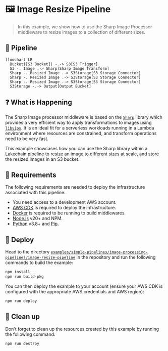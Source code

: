 # 🖼️ Image Resize Pipeline

> In this example, we show how to use the Sharp Image Processor middleware to resize images to a collection of different sizes.

## :dna: Pipeline

```mermaid
flowchart LR
  Bucket([S3 Bucket]) -.-> S3[S3 Trigger]
  S3 -. Image .-> Sharp[Sharp Image Transform]
  Sharp -. Resized Image .-> S3Storage[S3 Storage Connector]
  Sharp -. Resized Image .-> S3Storage[S3 Storage Connector]
  Sharp -. Resized Image .-> S3Storage[S3 Storage Connector]
  S3Storage -.-> Output[Output Bucket]
```

## ❓ What is Happening

The Sharp Image processor middleware is based on the [`Sharp`](https://sharp.pixelplumbing.com/) library which provides a very efficient way to apply transformations to images using [`libvips`](https://www.libvips.org/). It is an ideal fit for a serverless workloads running in a Lambda environment where resources are constrained, and transform operations need to be very fast.

This example showcases how you can use the Sharp library within a Lakechain pipeline to resize an image to different sizes at scale, and store the resized images in an S3 bucket.

## 📝 Requirements

The following requirements are needed to deploy the infrastructure associated with this pipeline:

- You need access to a development AWS account.
- [AWS CDK](https://docs.aws.amazon.com/cdk/latest/guide/getting_started.html#getting_started_install) is required to deploy the infrastructure.
- [Docker](https://docs.docker.com/get-docker/) is required to be running to build middlewares.
- [Node.js](https://nodejs.org/en/download/) v20+ and NPM.
- [Python](https://www.python.org/downloads/) v3.8+ and [Pip](https://pip.pypa.io/en/stable/installation/).

## 🚀 Deploy

Head to the directory [`examples/simple-pipelines/image-processing-pipelines/image-resize-pipeline`](/examples/simple-pipelines/image-processing-pipelines/image-resize-pipeline) in the repository and run the following commands to build the example:

```bash
npm install
npm run build-pkg
```

You can then deploy the example to your account (ensure your AWS CDK is configured with the appropriate AWS credentials and AWS region):

```bash
npm run deploy
```

## 🧹 Clean up

Don't forget to clean up the resources created by this example by running the following command:

```bash
npm run destroy
```
